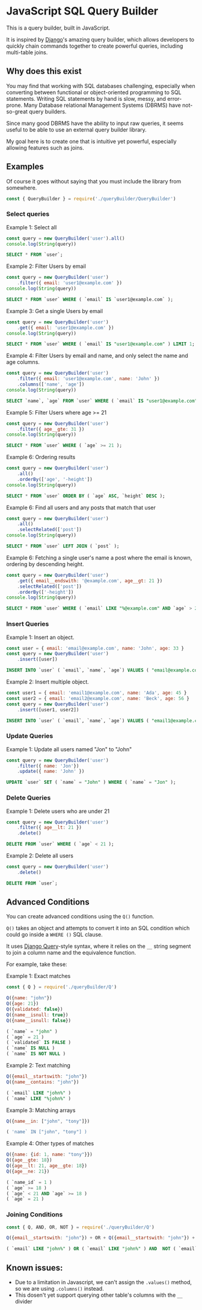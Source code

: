 # JavaScript SQL Query Builder

This is a query builder, built in JavaScript.

It is inspired by [Django](https://www.djangoproject.com/)'s amazing query builder, which allows developers to quickly chain commands together to create powerful queries, including multi-table joins.

## Why does this exist

You may find that working with SQL databases challenging, especially when converting between functional or object-oriented programming to SQL statements. Writing SQL statements by hand is slow, messy, and error-prone. Many Database relational Management Systems (DBRMS) have not-so-great query builders.

Since many good DBRMS have the ability to input raw queries, it seems useful to be able to use an external query builder library.

My goal here is to create one that is intuitive yet powerful, especially allowing features such as joins.

## Examples

Of course it goes without saying that you must include the library from somewhere.

```javascript
const { QueryBuilder } = require('./queryBuilder/QueryBuilder')
```


### Select queries

Example 1: Select all
```javascript
const query = new QueryBuilder('user').all()
console.log(String(query))
```

```sql
SELECT * FROM `user`;
```

Example 2: Filter Users by email
```javascript
const query = new QueryBuilder('user')
    .filter({ email: 'user1@example.com' })
console.log(String(query))
```

```sql
SELECT * FROM `user` WHERE ( `email` IS `user1@example.com` );
```

Example 3: Get a single Users by email
```javascript
const query = new QueryBuilder('user')
    .get({ email: 'user1@example.com' })
console.log(String(query))
```

```sql
SELECT * FROM `user` WHERE ( `email` IS "user1@example.com" ) LIMIT 1;
```

Example 4: Filter Users by email and name, and only select the name and age columns.
```javascript
const query = new QueryBuilder('user')
    .filter({ email: 'user1@example.com', name: 'John' })
    .columns(['name', 'age'])
console.log(String(query))
```

```sql
SELECT `name`, `age` FROM `user` WHERE ( `email` IS "user1@example.com" AND `name` IS "John" );
```


Example 5: Filter Users where age >= 21
```javascript
const query = new QueryBuilder('user')
    .filter({ age__gte: 31 })
console.log(String(query))
```

```sql
SELECT * FROM `user` WHERE ( `age` >= 21 );
```

Example 6: Ordering results
```javascript
const query = new QueryBuilder('user')
    .all()
    .orderBy(['age', '-height'])
console.log(String(query))
```

```sql
SELECT * FROM `user` ORDER BY ( `age` ASC, `height` DESC );
```

Example 6: Find all users and any posts that match that user
```javascript
const query = new QueryBuilder('user')
    .all()
    .selectRelated(['post'])
console.log(String(query))
```

```sql
SELECT * FROM `user` LEFT JOIN ( `post` );
```

Example 6: Fetching a single user's name a post where the email is known, ordering by descending height.
```javascript
const query = new QueryBuilder('user')
    .get({ email__endswith: '@example.com', age__gt: 21 })
    .selectRelated(['post'])
    .orderBy(['-height'])
console.log(String(query))
```

```sql
SELECT * FROM `user` WHERE ( `email` LIKE "%@example.com" AND `age` > 21 ) LEFT JOIN ( `post` ) ORDER_BY ( `height` DESC ) LIMIT 1;
```

### Insert Queries

Example 1: Insert an object.

```javascript
const user = { email: 'email@example.com', name: 'John', age: 33 }
const query = new QueryBuilder('user')
    .insert([user])
```

```sql
INSERT INTO `user` ( `email`, `name`, `age`) VALUES ( "email@example.com", "John", 21 );
```

Example 2: Insert multiple object.

```javascript
const user1 = { email: 'email1@example.com', name: 'Ada', age: 45 }
const user2 = { email: 'email2@example.com', name: 'Beck', age: 56 }
const query = new QueryBuilder('user')
    .insert([user1, user2])
```

```sql
INSERT INTO `user` ( `email`, `name`, `age`) VALUES ( "email1@example.com", "Ada", 45 ), ( "email2@example.com", "Beck", 56 );
```

### Update Queries

Example 1: Update all users named "Jon" to "John"

```javascript
const query = new QueryBuilder('user')
    .filter({ name: 'Jon'})
    .update({ name: 'John' })
```

```sql
UPDATE `user` SET ( `name` = "John" ) WHERE ( `name` = "Jon" );
```

### Delete Queries

Example 1: Delete users who are under 21

```javascript
const query = new QueryBuilder('user')
    .filter({ age__lt: 21 })
    .delete()
```

```sql
DELETE FROM `user` WHERE ( `age` < 21 );
```

Example 2: Delete all users

```javascript
const query = new QueryBuilder('user')
    .delete()
```

```sql
DELETE FROM `user`;
```

## Advanced Conditions

You can create advanced conditions using the `Q()` function.

`Q()` takes an object and attempts to convert it into an SQL condition which could go inside a `WHERE ()` SQL clause.

It uses [Django Query](https://docs.djangoproject.com/en/4.0/topics/db/queries/)-style syntax, where it relies on the `__` string segment to join a column name and the equivalence function.

For example, take these:

Example 1: Exact matches
```javascript
const { Q } = require('./queryBuilder/Q')

Q({name: "john"})
Q({age: 21})
Q({validated: false})
Q({name__isnull: true})
Q({name__isnull: false})
```
```sql
( `name` = "john" )
( `age` = 21 )
( `validated` IS FALSE )
( `name` IS NULL )
( `name` IS NOT NULL )
```

Example 2: Text matching
```javascript
Q({email__startswith: "john"})
Q({name__contains: "john"})
```
```sql
( `email` LIKE "john%" )
( `name` LIKE "%john%" )
```

Example 3: Matching arrays
```javascript
Q({name__in: ["john", "tony"]})
```
```sql
( 'name` IN ["john", "tony"] )
```

Example 4: Other types of matches
```javascript
Q({name: {id: 1, name: "tony"}})
Q({age__gte: 18})
Q({age__lt: 21, age__gte: 18})
Q({age__ne: 21})
```

```sql
( `name_id` = 1 )
( `age` >= 18 )
( `age` < 21 AND `age` >= 18 )
( `age` = 21 )
```

### Joining Conditions

```javascript
const { Q, AND, OR, NOT } = require('./queryBuilder/Q')

Q({email__startswith: "john"}) + OR + Q({email__startswith: "john"}) + AND + NOT + Q({email__startswith: "john"})
```
```sql
( `email` LIKE "john%" ) OR ( `email` LIKE "john%" ) AND  NOT ( `email` LIKE "john%" )
```

## Known issues:

* Due to a limitation in Javascript, we can't assign the `.values()` method, so we are using `.columns()` instead.
* This dosen't yet support querying other table's columns with the `__` divider
